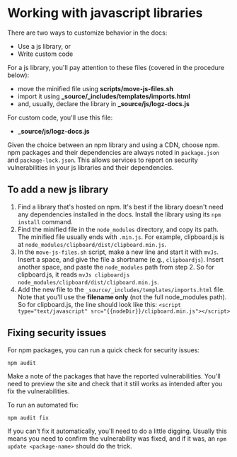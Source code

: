 # Working with javascript libraries

There are two ways to customize behavior in the docs:

* Use a js library, or
* Write custom code

For a js library, you'll pay attention to these files (covered in the procedure below):

* move the minified file using **scripts/move-js-files.sh**
* import it using **_source/_includes/templates/imports.html**
* and, usually, declare the library in **_source/js/logz-docs.js**

For custom code, you'll use this file:

* **_source/js/logz-docs.js**

Given the choice between an npm library and using a CDN,
choose npm.
npm packages and their dependencies
are always noted in `package.json` and `package-lock.json`.
This allows services to report on security vulnerabilities
in your js libraries and their dependencies.

## To add a new js library

1. Find a library that's hosted on npm.
  It's best if the library doesn't need any dependencies installed in the docs.
  Install the library using its `npm install` command.
2. Find the minified file in the `node_modules` directory, and copy its path.
  The minified file usually ends with `.min.js`.
  For example, clipboard.js is at `node_modules/clipboard/dist/clipboard.min.js`.
3. In the `move-js-files.sh` script,
  make a new line and start it with `mvJs`.
  Insert a space, and give the file a shortname (e.g., `clipboardjs`).
  Insert another space, and paste the `node_modules` path from step 2.
  So for clipboard.js, it reads
  `mvJs clipboardjs node_modules/clipboard/dist/clipboard.min.js`.
4. Add the new file to the `_source/_includes/templates/imports.html` file.
  Note that you'll use the **filename only** (not the full node_modules path).
  So for clipboard.js, the line should look like this:
  `<script type="text/javascript" src="{{nodeDir}}/clipboard.min.js"></script>`

## Fixing security issues

For npm packages, you can run a quick check for security issues:

```shell
npm audit
```

Make a note of the packages that have the reported vulnerabilities.
You'll need to preview the site and check that it still works as intended
after you fix the vulnerabilities.

To run an automated fix:

```shell
npm audit fix
```

If you can't fix it automatically, you'll need to do a little digging.
Usually this means you need to confirm the vulnerability was fixed,
and if it was, an `npm update <package-name>` should do the trick.
